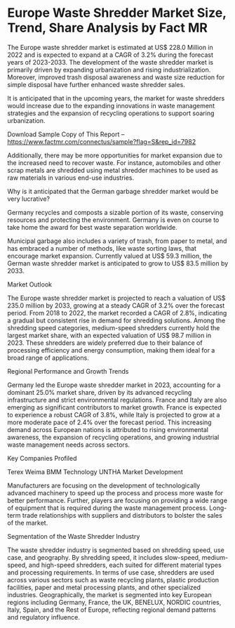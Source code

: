 # Europe Waste Shredder Market Size, Trend, Share Analysis by Fact MR
The Europe waste shredder market is estimated at US$ 228.0 Million in 2022 and is expected to expand at a CAGR of 3.2% during the forecast years of 2023-2033. The development of the waste shredder market is primarily driven by expanding urbanization and rising industrialization. Moreover, improved trash disposal awareness and waste size reduction for simple disposal have further enhanced waste shredder sales.

It is anticipated that in the upcoming years, the market for waste shredders would increase due to the expanding innovations in waste management strategies and the expansion of recycling operations to support soaring urbanization.

Download Sample Copy of This Report – https://www.factmr.com/connectus/sample?flag=S&rep_id=7982

Additionally, there may be more opportunities for market expansion due to the increased need to recover waste. For instance, automobiles and other scrap metals are shredded using metal shredder machines to be used as raw materials in various end-use industries.

Why is it anticipated that the German garbage shredder market would be very lucrative?

Germany recycles and composts a sizable portion of its waste, conserving resources and protecting the environment. Germany is even on course to take home the award for best waste separation worldwide.

Municipal garbage also includes a variety of trash, from paper to metal, and has embraced a number of methods, like waste sorting laws, that encourage market expansion. Currently valued at US$ 59.3 million, the German waste shredder market is anticipated to grow to US$ 83.5 million by 2033.

Market Outlook

The Europe waste shredder market is projected to reach a valuation of US$ 235.0 million by 2033, growing at a steady CAGR of 3.2% over the forecast period. From 2018 to 2022, the market recorded a CAGR of 2.8%, indicating a gradual but consistent rise in demand for shredding solutions. Among the shredding speed categories, medium-speed shredders currently hold the largest market share, with an expected valuation of US$ 98.7 million in 2023. These shredders are widely preferred due to their balance of processing efficiency and energy consumption, making them ideal for a broad range of applications.

Regional Performance and Growth Trends

Germany led the Europe waste shredder market in 2023, accounting for a dominant 25.0% market share, driven by its advanced recycling infrastructure and strict environmental regulations. France and Italy are also emerging as significant contributors to market growth. France is expected to experience a robust CAGR of 3.8%, while Italy is projected to grow at a more moderate pace of 2.4% over the forecast period. This increasing demand across European nations is attributed to rising environmental awareness, the expansion of recycling operations, and growing industrial waste management needs across sectors.

Key Companies Profiled

Terex
Weima
BMM Technology
UNTHA
Market Development

Manufacturers are focusing on the development of technologically advanced machinery to speed up the process and process more waste for better performance. Further, players are focusing on providing a wide range of equipment that is required during the waste management process. Long-term trade relationships with suppliers and distributors to bolster the sales of the market.

Segmentation of the Waste Shredder Industry

The waste shredder industry is segmented based on shredding speed, use case, and geography. By shredding speed, it includes slow-speed, medium-speed, and high-speed shredders, each suited for different material types and processing requirements. In terms of use case, shredders are used across various sectors such as waste recycling plants, plastic production facilities, paper and metal processing plants, and other specialized industries. Geographically, the market is segmented into key European regions including Germany, France, the UK, BENELUX, NORDIC countries, Italy, Spain, and the Rest of Europe, reflecting regional demand patterns and regulatory influence.
